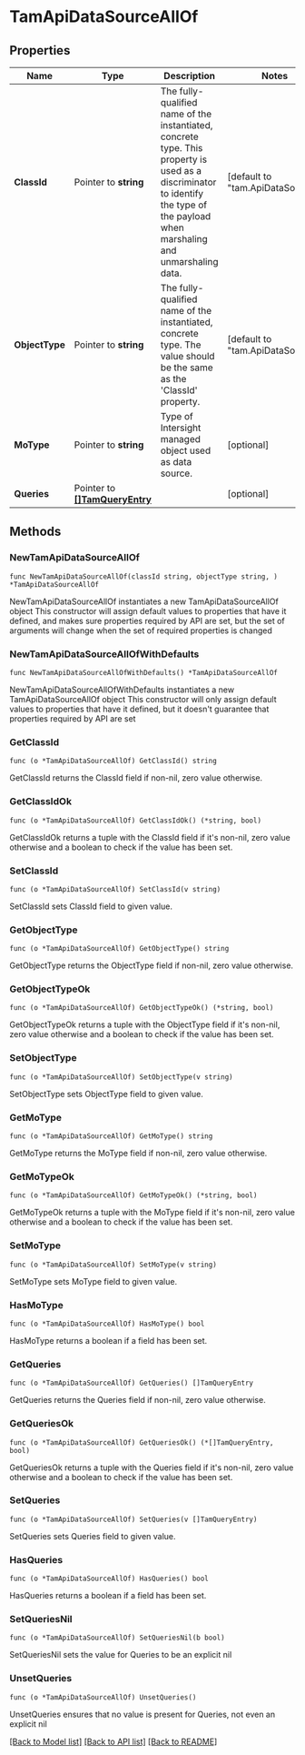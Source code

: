 # TamApiDataSourceAllOf

## Properties

Name | Type | Description | Notes
------------ | ------------- | ------------- | -------------
**ClassId** | Pointer to **string** | The fully-qualified name of the instantiated, concrete type. This property is used as a discriminator to identify the type of the payload when marshaling and unmarshaling data. | [default to "tam.ApiDataSource"]
**ObjectType** | Pointer to **string** | The fully-qualified name of the instantiated, concrete type. The value should be the same as the &#39;ClassId&#39; property. | [default to "tam.ApiDataSource"]
**MoType** | Pointer to **string** | Type of Intersight managed object used as data source. | [optional] 
**Queries** | Pointer to [**[]TamQueryEntry**](tam.QueryEntry.md) |  | [optional] 

## Methods

### NewTamApiDataSourceAllOf

`func NewTamApiDataSourceAllOf(classId string, objectType string, ) *TamApiDataSourceAllOf`

NewTamApiDataSourceAllOf instantiates a new TamApiDataSourceAllOf object
This constructor will assign default values to properties that have it defined,
and makes sure properties required by API are set, but the set of arguments
will change when the set of required properties is changed

### NewTamApiDataSourceAllOfWithDefaults

`func NewTamApiDataSourceAllOfWithDefaults() *TamApiDataSourceAllOf`

NewTamApiDataSourceAllOfWithDefaults instantiates a new TamApiDataSourceAllOf object
This constructor will only assign default values to properties that have it defined,
but it doesn't guarantee that properties required by API are set

### GetClassId

`func (o *TamApiDataSourceAllOf) GetClassId() string`

GetClassId returns the ClassId field if non-nil, zero value otherwise.

### GetClassIdOk

`func (o *TamApiDataSourceAllOf) GetClassIdOk() (*string, bool)`

GetClassIdOk returns a tuple with the ClassId field if it's non-nil, zero value otherwise
and a boolean to check if the value has been set.

### SetClassId

`func (o *TamApiDataSourceAllOf) SetClassId(v string)`

SetClassId sets ClassId field to given value.


### GetObjectType

`func (o *TamApiDataSourceAllOf) GetObjectType() string`

GetObjectType returns the ObjectType field if non-nil, zero value otherwise.

### GetObjectTypeOk

`func (o *TamApiDataSourceAllOf) GetObjectTypeOk() (*string, bool)`

GetObjectTypeOk returns a tuple with the ObjectType field if it's non-nil, zero value otherwise
and a boolean to check if the value has been set.

### SetObjectType

`func (o *TamApiDataSourceAllOf) SetObjectType(v string)`

SetObjectType sets ObjectType field to given value.


### GetMoType

`func (o *TamApiDataSourceAllOf) GetMoType() string`

GetMoType returns the MoType field if non-nil, zero value otherwise.

### GetMoTypeOk

`func (o *TamApiDataSourceAllOf) GetMoTypeOk() (*string, bool)`

GetMoTypeOk returns a tuple with the MoType field if it's non-nil, zero value otherwise
and a boolean to check if the value has been set.

### SetMoType

`func (o *TamApiDataSourceAllOf) SetMoType(v string)`

SetMoType sets MoType field to given value.

### HasMoType

`func (o *TamApiDataSourceAllOf) HasMoType() bool`

HasMoType returns a boolean if a field has been set.

### GetQueries

`func (o *TamApiDataSourceAllOf) GetQueries() []TamQueryEntry`

GetQueries returns the Queries field if non-nil, zero value otherwise.

### GetQueriesOk

`func (o *TamApiDataSourceAllOf) GetQueriesOk() (*[]TamQueryEntry, bool)`

GetQueriesOk returns a tuple with the Queries field if it's non-nil, zero value otherwise
and a boolean to check if the value has been set.

### SetQueries

`func (o *TamApiDataSourceAllOf) SetQueries(v []TamQueryEntry)`

SetQueries sets Queries field to given value.

### HasQueries

`func (o *TamApiDataSourceAllOf) HasQueries() bool`

HasQueries returns a boolean if a field has been set.

### SetQueriesNil

`func (o *TamApiDataSourceAllOf) SetQueriesNil(b bool)`

 SetQueriesNil sets the value for Queries to be an explicit nil

### UnsetQueries
`func (o *TamApiDataSourceAllOf) UnsetQueries()`

UnsetQueries ensures that no value is present for Queries, not even an explicit nil

[[Back to Model list]](../README.md#documentation-for-models) [[Back to API list]](../README.md#documentation-for-api-endpoints) [[Back to README]](../README.md)



